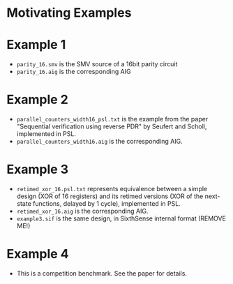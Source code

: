 # Motivating Examples

# Example 1

 * `parity_16.smv` is the SMV source of a 16bit parity circuit
 * `parity_16.aig` is the corresponding AIG

# Example 2

 * `parallel_counters_width16_psl.txt` is the example from the paper "Sequential verification using reverse PDR" by Seufert and Scholl, implemented in PSL.
 * `parallel_counters_width16.aig` is the corresponding AIG.

# Example 3

 * `retimed_xor_16.psl.txt` represents equivalence between a simple design (XOR of 16 registers) and its retimed versions (XOR of the next-state functions, delayed by 1 cycle), implemented in PSL.
 * `retimed_xor_16.aig` is the corresponding AIG.
 * `example3.sif` is the same design, in SixthSense internal format (REMOVE ME!)

# Example 4
 * This is a competition benchmark. See the paper for details. 
